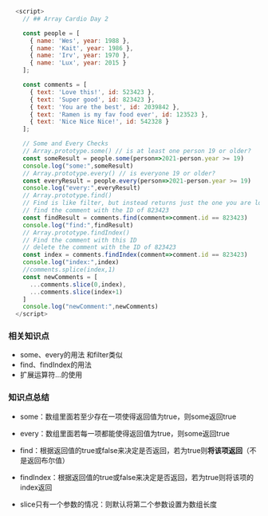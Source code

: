 ```javascript
  <script>
    // ## Array Cardio Day 2

    const people = [
      { name: 'Wes', year: 1988 },
      { name: 'Kait', year: 1986 },
      { name: 'Irv', year: 1970 },
      { name: 'Lux', year: 2015 }
    ];

    const comments = [
      { text: 'Love this!', id: 523423 },
      { text: 'Super good', id: 823423 },
      { text: 'You are the best', id: 2039842 },
      { text: 'Ramen is my fav food ever', id: 123523 },
      { text: 'Nice Nice Nice!', id: 542328 }
    ];

    // Some and Every Checks
    // Array.prototype.some() // is at least one person 19 or older?
    const someResult = people.some(person=>2021-person.year >= 19)
    console.log("some:",someResult)
    // Array.prototype.every() // is everyone 19 or older?
    const everyResult = people.every(person=>2021-person.year >= 19)
    console.log("every:",everyResult)
    // Array.prototype.find()
    // Find is like filter, but instead returns just the one you are looking for
    // find the comment with the ID of 823423
    const findResult = comments.find(comment=>comment.id == 823423)     //也是根据返回值的true或false来决定结果，返回值为true则将该项返回
    console.log("find:",findResult)
    // Array.prototype.findIndex()
    // Find the comment with this ID
    // delete the comment with the ID of 823423
    const index = comments.findIndex(comment=>comment.id == 823423)
    console.log("index:",index)
    //comments.splice(index,1)
    const newComments = [
      ...comments.slice(0,index),
      ...comments.slice(index+1)
    ]
    console.log("newComment:",newComments)
  </script>
```

### 相关知识点

+ some、every的用法 和filter类似
+ find、findIndex的用法
+ 扩展运算符...的使用

### 知识点总结

+ some：数组里面若至少存在一项使得返回值为true，则some返回true
+ every：数组里面若每一项都能使得返回值为true，则some返回true

+ find：根据返回值的true或false来决定是否返回，若为true则**将该项返回**（不是返回布尔值）
+ findIndex：根据返回值的true或false来决定是否返回，若为true则将该项的index返回

+ slice只有一个参数的情况：则默认将第二个参数设置为数组长度